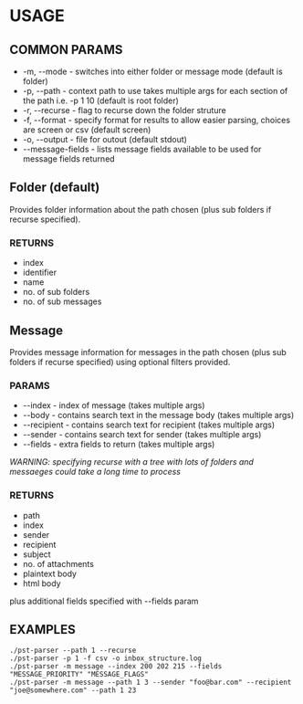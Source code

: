 # USAGE

## COMMON PARAMS

* -m, --mode - switches into either folder or message mode (default is folder)
* -p, --path - context path to use takes multiple args for each section of the path i.e. -p 1 10  (default is root folder)
* -r, --recurse - flag to recurse down the folder struture
* -f, --format - specify format for results to allow easier parsing, choices are screen or csv (default screen)
* -o, --output - file for outout (default stdout)
* --message-fields - lists message fields available to be used for message fields returned

## Folder (default)

Provides folder information about the path chosen (plus sub folders if recurse specified).

### RETURNS

* index
* identifier
* name
* no. of sub folders
* no. of sub messages

## Message 

Provides message information for messages in the path chosen (plus sub folders if recurse specified) using optional filters provided.

### PARAMS

* --index - index of message (takes multiple args)
* --body - contains search text in the message body (takes multiple args)
* --recipient - contains search text for recipient (takes multiple args)
* --sender - contains search text for sender (takes multiple args)
* --fields - extra fields to return (takes multiple args)

*WARNING: specifying recurse with a tree with lots of folders and messaeges could take a long time to process*

### RETURNS

* path
* index
* sender
* recipient
* subject
* no. of attachments
* plaintext body
* html body

plus additional fields specified with --fields param

## EXAMPLES

    ./pst-parser --path 1 --recurse
    ./pst-parser -p 1 -f csv -o inbox_structure.log
    ./pst-parser -m message --index 200 202 215 --fields "MESSAGE_PRIORITY" "MESSAGE_FLAGS"
    ./pst-parser -m message --path 1 3 --sender "foo@bar.com" --recipient "joe@somewhere.com" --path 1 23
    
